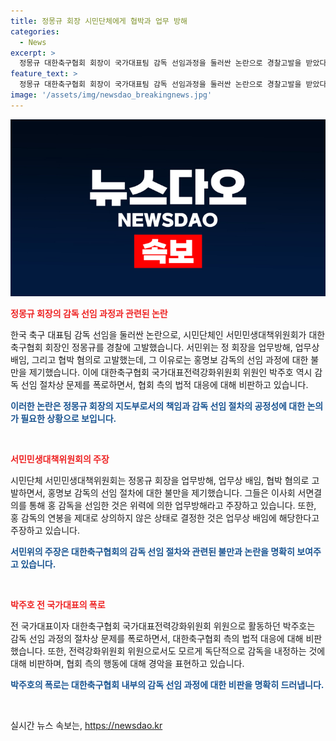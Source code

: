 ```yaml
---
title: 정몽규 회장 시민단체에게 협박과 업무 방해
categories:
  - News
excerpt: >
  정몽규 대한축구협회 회장이 국가대표팀 감독 선임과정을 둘러싼 논란으로 경찰고발을 받았다. 시민단체는 회장을 업무방해, 업무상 배임, 협박 혐의로 고발했으며, 전 국가대표 박주호가 감독 선임과정의 절차상 문제를 폭로하자 협회 측이 법적 대응을 시사한 것에 대해 비판했다. 논란이 계속되는 가운데, 정몽규 회장과 관련된 사안에 대한 관심이 높아지고 있다. #정몽규 #대한축구협회 #국가대표팀 #논란
feature_text: >
  정몽규 대한축구협회 회장이 국가대표팀 감독 선임과정을 둘러싼 논란으로 경찰고발을 받았다. 시민단체는 회장을 업무방해, 업무상 배임, 협박 혐의로 고발했으며, 전 국가대표 박주호가 감독 선임과정의 절차상 문제를 폭로하자 협회 측이 법적 대응을 시사한 것에 대해 비판했다. 논란이 계속되는 가운데, 정몽규 회장과 관련된 사안에 대한 관심이 높아지고 있다. #정몽규 #대한축구협회 #국가대표팀 #논란
image: '/assets/img/newsdao_breakingnews.jpg'
---
```


<p><img src="/assets/img/newsdao_breakingnews.jpg" alt="flaretime 속보" /></p>

<p><b><span style="color: #ee2323;">정몽규 회장의 감독 선임 과정과 관련된 논란</span></b></p>

<p>한국 축구 대표팀 감독 선임을 둘러싼 논란으로, 시민단체인 서민민생대책위원회가 대한축구협회 회장인 정몽규를 경찰에 고발했습니다. 서민위는 정 회장을 업무방해, 업무상 배임, 그리고 협박 혐의로 고발했는데, 그 이유로는 홍명보 감독의 선임 과정에 대한 불만을 제기했습니다. 이에 대한축구협회 국가대표전력강화위원회 위원인 박주호 역시 감독 선임 절차상 문제를 폭로하면서, 협회 측의 법적 대응에 대해 비판하고 있습니다. </p>

<p><b><span style="color: #1a5490;">이러한 논란은 정몽규 회장의 지도부로서의 책임과 감독 선임 절차의 공정성에 대한 논의가 필요한 상황으로 보입니다.</span></b></p>

<p data-ke-size="size16">&nbsp;</p>

<p><b><span style="color: #ee2323;">서민민생대책위원회의 주장</span></b></p>

<p>시민단체 서민민생대책위원회는 정몽규 회장을 업무방해, 업무상 배임, 협박 혐의로 고발하면서, 홍명보 감독의 선임 절차에 대한 불만을 제기했습니다. 그들은 이사회 서면결의를 통해 홍 감독을 선임한 것은 위력에 의한 업무방해라고 주장하고 있습니다. 또한, 홍 감독의 연봉을 제대로 상의하지 않은 상태로 결정한 것은 업무상 배임에 해당한다고 주장하고 있습니다.</p>

<p><b><span style="color: #1a5490;">서민위의 주장은 대한축구협회의 감독 선임 절차와 관련된 불만과 논란을 명확히 보여주고 있습니다.</span></b></p>

<p data-ke-size="size16">&nbsp;</p>

<p><b><span style="color: #ee2323;">박주호 전 국가대표의 폭로</span></b></p>

<p>전 국가대표이자 대한축구협회 국가대표전력강화위원회 위원으로 활동하던 박주호는 감독 선임 과정의 절차상 문제를 폭로하면서, 대한축구협회 측의 법적 대응에 대해 비판했습니다. 또한, 전력강화위원회 위원으로서도 모르게 독단적으로 감독을 내정하는 것에 대해 비판하며, 협회 측의 행동에 대해 경악을 표현하고 있습니다.</p>

<p><b><span style="color: #1a5490;">박주호의 폭로는 대한축구협회 내부의 감독 선임 과정에 대한 비판을 명확히 드러냅니다.</span></b></p>

<p data-ke-size="size16">&nbsp;</p>
실시간 뉴스 속보는, <a href="https://newsdao.kr" rel="dofollow">https://newsdao.kr</a>


